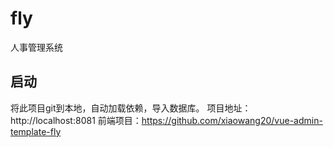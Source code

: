 # fly
人事管理系统
## 启动
将此项目git到本地，自动加载依赖，导入数据库。
项目地址：http://localhost:8081
前端项目：https://github.com/xiaowang20/vue-admin-template-fly

